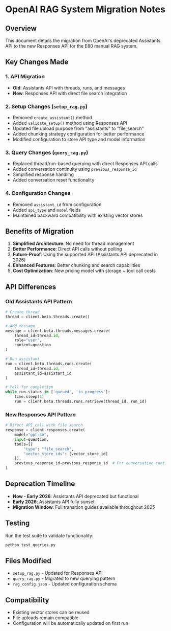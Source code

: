 # OpenAI RAG System Migration Notes

## Overview
This document details the migration from OpenAI's deprecated Assistants API to the new Responses API for the E80 manual RAG system.

## Key Changes Made

### 1. API Migration
- **Old**: Assistants API with threads, runs, and messages
- **New**: Responses API with direct file search integration

### 2. Setup Changes (`setup_rag.py`)
- Removed `create_assistant()` method
- Added `validate_setup()` method using Responses API
- Updated file upload purpose from "assistants" to "file_search"
- Added chunking strategy configuration for better performance
- Modified configuration to store API type and model information

### 3. Query Changes (`query_rag.py`)
- Replaced thread/run-based querying with direct Responses API calls
- Added conversation continuity using `previous_response_id`
- Simplified response handling
- Added conversation reset functionality

### 4. Configuration Changes
- Removed `assistant_id` from configuration
- Added `api_type` and `model` fields
- Maintained backward compatibility with existing vector stores

## Benefits of Migration

1. **Simplified Architecture**: No need for thread management
2. **Better Performance**: Direct API calls without polling
3. **Future-Proof**: Using the supported API (Assistants API deprecated in 2026)
4. **Enhanced Features**: Better chunking and search capabilities
5. **Cost Optimization**: New pricing model with storage + tool call costs

## API Differences

### Old Assistants API Pattern
```python
# Create thread
thread = client.beta.threads.create()

# Add message
message = client.beta.threads.messages.create(
    thread_id=thread.id,
    role="user",
    content=question
)

# Run assistant
run = client.beta.threads.runs.create(
    thread_id=thread.id,
    assistant_id=assistant_id
)

# Poll for completion
while run.status in ['queued', 'in_progress']:
    time.sleep(1)
    run = client.beta.threads.runs.retrieve(thread_id, run_id)
```

### New Responses API Pattern
```python
# Direct API call with file search
response = client.responses.create(
    model="gpt-4o",
    input=question,
    tools=[{
        "type": "file_search",
        "vector_store_ids": [vector_store_id]
    }],
    previous_response_id=previous_response_id  # For conversation continuity
)
```

## Deprecation Timeline
- **Now - Early 2026**: Assistants API deprecated but functional
- **Early 2026**: Assistants API fully sunset
- **Migration Window**: Full transition guides available throughout 2025

## Testing
Run the test suite to validate functionality:
```bash
python test_queries.py
```

## Files Modified
- `setup_rag.py` - Updated for Responses API
- `query_rag.py` - Migrated to new querying pattern
- `rag_config.json` - Updated configuration schema

## Compatibility
- Existing vector stores can be reused
- File uploads remain compatible
- Configuration will be automatically updated on first run
